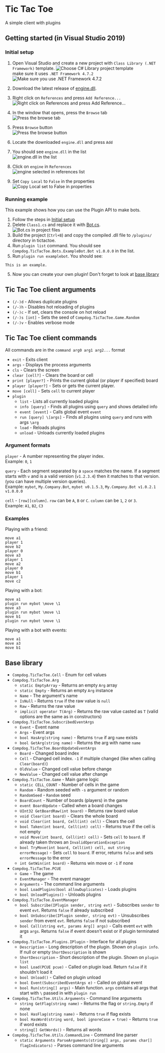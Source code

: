 # Tic Tac Toe
A simple client with plugins

## Getting started (in Visual Studio 2019)

### Initial setup
1. Open Visual Studio and create a new project with `Class Library (.NET Framework)` template.
![Choose C# Library project template]  
make sure it uses `.NET Framework 4.7.2`
![Make sure you use .NET Framework 4.7.2]

2. Download the latest release of [engine.dll].
3. Right click on `References` and press `Add Reference...`  
![Right click on References and press Add Reference...]  
4. In the window that opens, press the `Browse` tab  
![Press the browse tab]  
5. Press `Browse` button  
![Press the browse button]  
6. Locate the downloaded `engine.dll` and press `Add`
7. You should see `engine.dll` in the list  
![engine.dll in the list]  
8. Click on `engine` in `References`  
![engine selected in references list]  
9. Set `Copy Local` to `False` in the properties  
![Copy Local set to False in properties]


### Running example
This example shows how you can use the Plugin API to make bots.  

1. Follow the steps in [Initial setup](#initial-setup)
2. Delete `Class1.cs` and replace it with [Bot.cs].  
![Bot.cs in project files]  
4. Build the project (`Ctrl+B`) and copy the compiled .dll file to `/plugins/` directory in tictactoe.
5. Run `plugin list` command. You should see `Compdog.TicTacToe.Bots.ExampleBot.Bot v1.0.0.0` in the list.
6. Run `plugin run examplebot`. You should see:
```
This is an example.
```
5. Now you can create your own plugin! Don't forget to look at [base library](#base-library)

## Tic Tac Toe client arguments
- `(/-)d` - Allows duplicate plugins
- `(/-)h` - Disables hot reloading of plugins
- `(/-)c` - If set, clears the console on hot reload
- `(/-)s [int]` - Sets the seed of `Compdog.TicTacToe.Game.Random`
- `(/-)v` - Enables verbose mode

## Tic Tac Toe client commands
All commands are in the `command arg0 arg1 arg2...` format

- `exit` - Exits client
- `args` - Displays the process arguments
- `cls` - Clears the screen
- `clear [cell?]` - Clears the board or cell
- `print [player?]` - Prints the current global (or player if specified) board
- `player [player?]` - Sets or gets the current player.
- `move [cell]` - Sets `cell` to current player
- `plugin`
  - `list` - Lists all currently loaded plugins
  - `info [query]` - Finds all plugins using `query` and shows detailed info
  - `event [event]` - Calls global event `event`
  - `run [query] \[args]` - Finds all plugins using `query` and runs with args `\arg`
  - `load` - Reloads plugins
  - `unload` - Unloads currently loaded plugins
 
 ### Argument formats
 `player` - A number representing the player index.  
 Example: `0`, `1`  
 
 `query` - Each segment separated by a `space` matches the name. If a segment starts with `v` and is a valid version (`v1.2.3.4`) then it matches to that version. (you can have multiple version queries).  
 Example: `mybot`, `My.Company.Bot`, `mybot v0.1.5.3`, `My.Company.Bot v1.0.2.1 v1.0.0.0`  
 
 `cell` - `[row][column]`. `row` can be `A`, `B` or `C`. `column` can be `1`, `2` or `3`.  
 Example: `A1`, `B2`, `C3`  
 
### Examples
Playing with a friend:
```
move a1
player 1
move b2
player 0
move a3
player 1
move a2
player 0
move b1
player 1
move c2
```

Playing with a bot:
```
move a1
plugin run mybot \move \1
move a3
plugin run mybot \move \1
move b1
plugin run mybot \move \1
```

Playing with a bot with events:
```
move a1
move a3
move b1
```

## Base library
- `Compdog.TicTacToe.Cell` - Enum for cell values
- `Compdog.TicTacToe.Arg`
  - `static EmptyArray` - Returns an empty `Arg` array
  - `static Empty` - Returns an empty `Arg` instance
  - `Name` - The argument's name
  - `IsNull` - Returns `true` if the raw value is `null`
  - `Raw` - Returns the raw value
  - `implicit operator T(Arg)` - Returns the raw value casted as `T` (valid options are the same as in constructors)
- `Compdog.TicTacToe.SubscribedEventArgs`
  - `Event` - Event name
  - `Args` - Event args
  - `bool HasArg(string name)` - Returns `true` if arg `name` exists
  - `bool GetArg(string name)` - Returns the arg with name `name`
- `Compdog.TicTacToe.BoardUpdateEventArgs`
  - `Board` - Changed board index
  - `Cell` - Changed cell index. `-1` if multiple changed (like when calling `Clear(board)`)
  - `OldValue` - Changed cell value before change
  - `NewValue` - Changed cell value after change
- `Compdog.TicTacToe.Game` - Main game logic
  - `static CELL_COUNT` - Number of cells in the game
  - `Random` - Random seeded with `-s` argument or random
  - `RandomSeed` - `Random` seed
  - `BoardCount` - Number of boards (players) in the game
  - `event BoardUpdate` - Called when a board changes
  - `UInt32 GetBoardRaw(int board)` - Returns raw board value
  - `void Clear(int board)` - Clears the whole board
  - `void Clear(int board, Cell(int) cell)` - Clears the cell
  - `bool Taken(int board, Cell(int) cell)` - Returns true if the cell is not empty
  - `void Move(int board, Cell(int) cell)` - Sets `cell` to `board`. If already taken throws an `InvalidOperationException`
  - `bool TryMove(int board, Cell(int) cell, out string errorMessage)` - Sets `cell` to `board`. If error, returns `false` and sets `errorMessage` to the error
  - `int GetWin(int board)` - Returns win move or `-1` if none
- `Compdog.TicTacToe.PCUE`
  - `Game` - The game
  - `EventManager` - The event manager
  - `Arguments` - The command line arguments
  - `bool LoadPlugins(bool allowDuplicates)` - Loads plugins
  - `bool UnloadPlugins()` - Unloads plugins
- `Compdog.TicTacToe.EventManager`
  - `bool Subscribe(IPlugin sender, string evt)` - Subscribes `sender` to event `evt`. Returns `false` if already subscribed
  - `bool UnSubscribe(IPlugin sender, string evt)` - Unsubscribes `sender` from event `evt`. Returns `false` if not subscribed
  - `bool Call(string evt, params Arg[] args)` - Calls event `evt` with args `args`. Returns `false` if event doesn't exist or if plugin terminated it
- `Compdog.TicTacToe.Plugins.IPlugin` - Interface for all plugins
  - `Description` - Long description of the plugin. Shown on `plugin info`. If null or empty `ShortDescription` is shown
  - `ShortDescription` - Short description of the plugin. Shown on `plugin list`
  - `bool Load(PCUE pcue)` - Called on plugin load. Return `false` if it shouldn't load it
  - `bool Unload()` - Called on plugin unload
  - `bool Event(SubscribedEventArgs e)` - Called on global event
  - `bool Run(string[] args)` - Main function. `args` contains all args that start with `\` passed in with `plugin run`
- `Compdog.TicTacToe.Utils.Arguments` - Command line arguments
  - `string GetFlag(string name)` - Returns the flag or `string.Empty` if none
  - `bool HasFlag(string name)` - Returns `true` if flag exists
  - `bool HasWord(string word, bool ignoreCase = true)` - Returns `true` if word exists
  - `string[] GetWords()` - Returns all words
- `Compdog.TicTacToe.Utils.CommandLine` - Command line parser
  - `static Arguments ParseArguments(string[] args, params char[] flagIndicators)` - Parses command line arguments


[engine.dll]: https://github.com/Compdog-inc/tic-tac-toe/releases/latest
[Bot.cs]: https://github.com/Compdog-inc/tic-tac-toe/blob/main/examples/Bot.cs

[Choose C# Library project template]: https://user-images.githubusercontent.com/66779418/133610967-cb1d3ef1-1a9c-454e-adaa-36c048ce5bd7.png
[Make sure you use .NET Framework 4.7.2]: https://user-images.githubusercontent.com/66779418/133611204-95efa064-58c3-4416-bdc9-67ba96177455.png
[Right click on References and press Add Reference...]: https://user-images.githubusercontent.com/66779418/133611693-49886db7-dc62-402d-a166-8257288e55c6.png
[Press the browse tab]: https://user-images.githubusercontent.com/66779418/133612454-1ce752a6-4c25-4068-bce1-888c93d1c94a.png
[Press the browse button]: https://user-images.githubusercontent.com/66779418/133612364-8694d81b-3600-454f-a840-5bb8524546d0.png
[engine.dll in the list]: https://user-images.githubusercontent.com/66779418/133612588-f82c34cc-5cd4-4930-aead-b7d6e6c2e8ee.png
[engine selected in references list]: https://user-images.githubusercontent.com/66779418/133612620-5a2004d2-a59d-4427-ae86-36cc41ca982a.png
[Copy Local set to False in properties]: https://user-images.githubusercontent.com/66779418/133612646-75afe3ba-4b4f-4412-bfb0-dd04dde1e3ac.png
[Bot.cs in project files]: https://user-images.githubusercontent.com/66779418/133613953-60929397-739c-4091-b65e-eeeddf610a65.png

